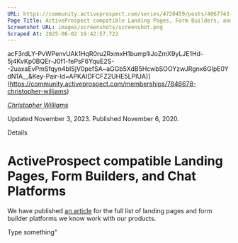 ```yaml
---
URL: https://community.activeprospect.com/series/4720459/posts/4067743-activeprospect-compatible-landing-pages-form-builders-and-chat-platforms
Page Title: ActiveProspect compatible Landing Pages, Form Builders, and Chat Platforms
Screenshot URL: images/screenshots/screenshot.png
Scraped At: 2025-06-02 19:42:57.722
---
```

acF3rdLY-PvWPenvUAk1HqR0ru2RxmxH1bump1iJoZmX9yLJE1Hd-5j4KvKp0BQEr-J0f1-fePsF6YquE2S--2uaxaEvPmSfqyn4bISjV0pefSA~aGGb5XdB5HcwbSOOYzwJRgnx6GIpE0YdN1A__&Key-Pair-Id=APKAIDFCFZ2UHE5LPIUA)](https://community.activeprospect.com/memberships/7846678-christopher-williams)

[_Christopher Williams_](https://community.activeprospect.com/memberships/7846678-christopher-williams)

Updated November 3, 2023. Published November 6, 2020.

Details

# ActiveProspect compatible Landing Pages, Form Builders, and Chat Platforms

We have published [an article](https://community.activeprospect.com/posts/4068064-form-landing-page-audit) for the full list of landing pages and form builder platforms we know work with our products.

Type something"
